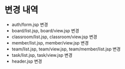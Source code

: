 # 변경 내역
- auth/form.jsp 변경
- board/list.jsp, board/view.jsp 변경
- classroom/list.jsp, classroom/view.jsp 변경
- member/list.jsp, member/view.jsp 변경
- team/list.jsp, team/view.jsp, team/member/list.jsp 변경
- task/list.jsp, task/view.jsp 변경
- header.jsp 변경

